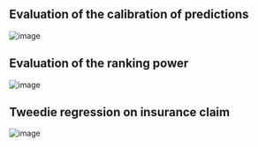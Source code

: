 ## Evaluation of the calibration of predictions

![image](https://user-images.githubusercontent.com/60685175/147191499-6086c03d-646b-42e4-8191-371943fc9f2d.png)


## Evaluation of the ranking power

![image](https://user-images.githubusercontent.com/60685175/147193020-027e7cb6-1db9-4bdf-aa94-4200547bc518.png)




## Tweedie regression on insurance claim

![image](https://user-images.githubusercontent.com/60685175/147869334-a64ab7a0-985e-4a8d-897c-a7b7f04997fc.png)
